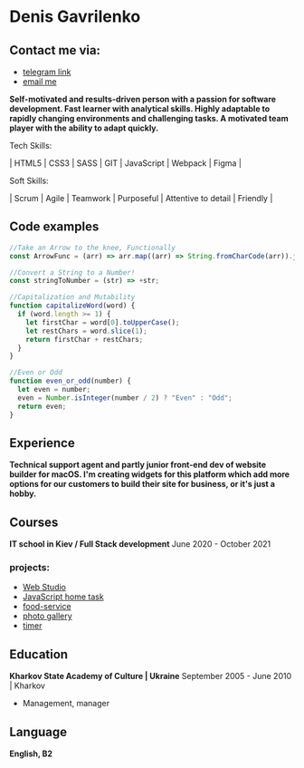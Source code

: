 # Denis Gavrilenko

## Contact me via:

- [telegram link](https://t.me/Denis_1087)
- [email me](mailto:denys.gavrylenko@gmail.com)

**Self-motivated and results-driven person with a passion for software development. Fast learner with analytical skills. Highly adaptable to rapidly changing environments and challenging tasks. A motivated team player with the ability to adapt quickly.**

Tech Skills:

| HTML5 | CSS3 | SASS | GIT | JavaScript | Webpack | Figma |

Soft Skills:

| Scrum | Agile | Teamwork | Purposeful | Attentive to detail | Friendly |

## Code examples

```javascript
//Take an Arrow to the knee, Functionally
const ArrowFunc = (arr) => arr.map((arr) => String.fromCharCode(arr)).join("");

//Convert a String to a Number!
const stringToNumber = (str) => +str;

//Capitalization and Mutability
function capitalizeWord(word) {
  if (word.length >= 1) {
    let firstChar = word[0].toUpperCase();
    let restChars = word.slice(1);
    return firstChar + restChars;
  }
}

//Even or Odd
function even_or_odd(number) {
  let even = number;
  even = Number.isInteger(number / 2) ? "Even" : "Odd";
  return even;
}
```

## Experience

**Technical support agent and partly junior front-end dev of website builder for macOS. I'm creating widgets for this platform which add more options for our customers to build their site for business, or it's just a hobby.**

## Courses

**IT school in Kiev / Full Stack development**
June 2020 - October 2021

### projects:

- [Web Studio](https://denis-gavrilenko0910.github.io/goit-markup-hw-08/)
- [JavaScript home task](https://denis-gavrilenko0910.github.io/goit-js-hw-07/)
- [food-service](https://github.com/denis-gavrilenko0910/goit-js-hw-10-food-service)
- [photo gallery](https://github.com/denis-gavrilenko0910/goit-js-hw-08-gallery)
- [timer](https://github.com/denis-gavrilenko0910/goit-js-hw-11-timer)

## Education

**Kharkov State Academy of Culture | Ukraine**
September 2005 - June 2010 | Kharkov

- Management, manager

## Language

**English, B2**
